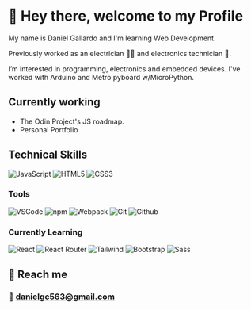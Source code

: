 # 👋 Hey there, welcome to my Profile
My name is Daniel Gallardo and I'm learning Web Development.

Previously worked as an electrician 🧑‍🔧 and electronics technician 🤖.

I’m interested in programming, electronics and embedded devices. I've worked with Arduino and Metro pyboard w/MicroPython.

## Currently working
- The Odin Project's JS roadmap.
- Personal Portfolio

## Technical Skills
![JavaScript](https://img.shields.io/badge/JavaScript-black?style=for-the-badge&logo=javascript)
![HTML5](https://img.shields.io/badge/HTML5-D9D9D9?style=for-the-badge&logo=html5)
![CSS3](https://img.shields.io/badge/CSS3-016ab5?style=for-the-badge&logo=css3)

### Tools
![VSCode](https://img.shields.io/badge/VS_Code-black?style=for-the-badge&logo=visualstudiocode)
![npm](https://img.shields.io/badge/npm-black?style=for-the-badge&logo=npm)
![Webpack](https://img.shields.io/badge/Webpack-black?style=for-the-badge&logo=webpack)
![Git](https://img.shields.io/badge/Git-black?style=for-the-badge&logo=git)
![Github](https://img.shields.io/badge/GitHub-black?style=for-the-badge&logo=github)

### Currently Learning
![React](https://img.shields.io/badge/react-%2320232a?style=for-the-badge&logo=react&logoColor=%2361DAFB)
![React Router](https://img.shields.io/badge/React_Router-CA4245?style=for-the-badge&logo=react-router&logoColor=white)
![Tailwind](https://img.shields.io/badge/Tailwind_CSS-%2338B2AC?style=for-the-badge&logo=tailwindcss&logoColor=white)
![Bootstrap](https://img.shields.io/badge/Bootstrap-%23563D7C?style=for-the-badge&logo=bootstrap&logoColor=white)
![Sass](https://img.shields.io/badge/Sass-FF69B4?style=for-the-badge&logo=sass&logoColor=white)


## 💬 Reach me
### 📧 danielgc563@gmail.com

<!---
rolckeirnad/rolckeirnad is a ✨ special ✨ repository because its `README.md` (this file) appears on your GitHub profile.
You can click the Preview link to take a look at your changes.
--->
